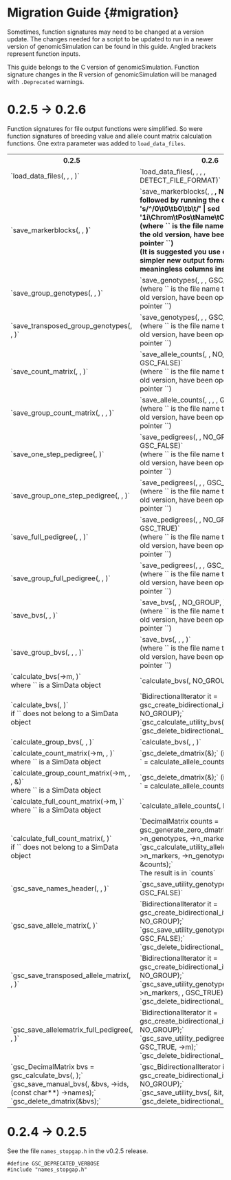 Migration Guide        {#migration}
============================

Sometimes, function signatures may need to be changed at a version update. The changes needed for a script to be updated to run in a newer version of genomicSimulation can be found in this guide. Angled brackets represent function inputs.

This guide belongs to the C version of genomicSimulation. Function signature changes in the R version of genomicSimulation will be managed with `.Deprecated` warnings.

# 0.2.5 → 0.2.6

Function signatures for file output functions were simplified. So were function signatures of breeding value and allele count matrix calculation functions. One extra parameter was added to `load_data_files`.

<table>
<tr><th>0.2.5<th>0.2.6
<tr>
	<td>`load_data_files(<d>, <data_file>, <map_file>, <effect_file>)`
	<td>`load_data_files(<d>, <data_file>, <map_file>, <effect_file>, DETECT_FILE_FORMAT)`
<tr>
	<td>`save_markerblocks(<f>, <d>, <b>)` 
	<td>`save_markerblocks(<!fname>, <d>, <b>, NO_MAP)`<br>followed by running the command ```sed 's/^/0\t0\tb0\tb\t/' <!fname> | sed '1i\Chrom\tPos\tName\tClass\tMarkers'```<br>(where `<!fname>` is the file name that would, in the old version, have been opened as file pointer `<f>`)<br>(It is suggested you use one of the simpler new output formats without meaningless columns instead.)
<tr>
	<td>`save_group_genotypes(<f>, <d>, <group>)`
	<td>`save_genotypes(<!fname>, <d>, <group>, GSC_FALSE)`<br>(where `<!fname>` is the file name that would, in the old version, have been opened as file pointer `<f>`)
<tr>
	<td>`save_transposed_group_genotypes(<f>, <d>, <group>)`
	<td>`save_genotypes(<!fname>, <d>, <group>, GSC_TRUE)`<br>(where `<!fname>` is the file name that would, in the old version, have been opened as file pointer `<f>`)
<tr>
	<td>`save_count_matrix(<f>, <d>, <allele>)`
	<td>`save_allele_counts(<!fname>, <d>, NO_GROUP, <allele>, GSC_FALSE)`<br>(where `<!fname>` is the file name that would, in the old version, have been opened as file pointer `<f>`)
<tr>
	<td>`save_group_count_matrix(<f>, <d>, <allele>, <group>)`
	<td>`save_allele_counts(<!fname>, <d>, <group>, <allele>, GSC_FALSE)`<br>(where `<!fname>` is the file name that would, in the old version, have been opened as file pointer `<f>`)
<tr>
	<td>`save_one_step_pedigree(<f>, <d>)`
	<td>`save_pedigrees(<!fname>, <d>, NO_GROUP, GSC_FALSE)`<br>(where `<!fname>` is the file name that would, in the old version, have been opened as file pointer `<f>`)
<tr>
	<td>`save_group_one_step_pedigree(<f>, <d>, <group>)`
	<td>`save_pedigrees(<!fname>, <d>, <group>, GSC_FALSE)`<br>(where `<!fname>` is the file name that would, in the old version, have been opened as file pointer `<f>`)
<tr>
	<td>`save_full_pedigree(<f>, <d>, <group>)`
	<td>`save_pedigrees(<!fname>, <d>, NO_GROUP, GSC_TRUE)`<br>(where `<!fname>` is the file name that would, in the old version, have been opened as file pointer `<f>`)
<tr>
	<td>`save_group_full_pedigree(<f>, <d>, <group>)`
	<td>`save_pedigrees(<!fname>, <d>, <group>, GSC_TRUE)`<br>(where `<!fname>` is the file name that would, in the old version, have been opened as file pointer `<f>`)

<tr>
	<td>`save_bvs(<f>, <d>, <effID>)`
	<td>`save_bvs(<!fname>, <d>, NO_GROUP, <effID>)`<br>(where `<!fname>` is the file name that would, in the old version, have been opened as file pointer `<f>`)
<tr>
	<td>`save_group_bvs(<f>, <d>, <group>, <effID>)`
	<td>`save_bvs(<!fname>, <d>, <group>, <effID>)`<br>(where `<!fname>` is the file name that would, in the old version, have been opened as file pointer `<f>`)
<tr>
	<td>`calculate_bvs(<d>->m, <eff>)`<br>where `<d>` is a SimData object
	<td>`calculate_bvs(<d>, NO_GROUP, <eff>)`
<tr>
	<td>`calculate_bvs(<m>, <eff>)`<br>
	if `<m>` does not belong to a SimData object
	<td>`BidirectionalIterator it = gsc_create_bidirectional_iter_fromAM(<m>, NO_GROUP);`<br>`gsc_calculate_utility_bvs(&it, <eff>);`<br>`gsc_delete_bidirectional_iter(&it);`
<tr>
	<td>`calculate_group_bvs(<d>, <group>, <eff>)`
	<td>`calculate_bvs(<d>, <group>, <eff>)`
<tr>
	<td>`calculate_count_matrix(<d>->m, <allele>, <counts>)`<br>where `<d>` is a SimData object
	<td>`gsc_delete_dmatrix(&<counts>);` (if needed)<br>`<counts> = calculate_allele_counts(<d>, NO_GROUP, <allele>);`
<tr>
	<td>`calculate_group_count_matrix(<d>->m, <group>, <allele>, &<counts>)`<br>where `<d>` is a SimData object
	<td>`gsc_delete_dmatrix(&<counts>);` (if needed)<br>`<counts> = calculate_allele_counts(<d>, <group>, <allele>);`
<tr>
	<td>`calculate_full_count_matrix(<d>->m, <allele>)`<br>where `<d>` is a SimData object
	<td>`calculate_allele_counts(<d>, NO_GROUP, <allele>)`
<tr>
	<td>`calculate_full_count_matrix(<m>, <allele>)`<br>if `<m>` does not belong to a SimData object
	<td>`DecimalMatrix counts = gsc_generate_zero_dmatrix(<m>->n_genotypes, <m>->n_markers);`<br>`gsc_calculate_utility_allele_counts(<m>->n_markers, <m>->n_genotypes, <m>->alleles, <allele>, &counts);`<br>The result is in `counts`
<tr>
	<td>`gsc_save_names_header(<f>, <n>, <names>)`
	<td>`gsc_save_utility_genotypes(<f>, NULL, <n>, <names>, GSC_FALSE)`
<tr>
	<td>`gsc_save_allele_matrix(<f>, <m>)`
	<td>`BidirectionalIterator it = gsc_create_bidirectional_iter_fromAM(<m>, NO_GROUP);`<br>`gsc_save_utility_genotypes(<f>, &it, 0, NULL, GSC_FALSE);`<br>`gsc_delete_bidirectional_iter(&it);`
<tr>
	<td>`gsc_save_transposed_allele_matrix(<f>, <m>, <names>)`
	<td>`BidirectionalIterator it = gsc_create_bidirectional_iter_fromAM(<m>, NO_GROUP);`<br> `gsc_save_utility_genotypes(<f>, &it, <m>->n_markers, <names>, GSC_TRUE);`<br>`gsc_delete_bidirectional_iter(&it);`
<tr>
	<td>`gsc_save_allelematrix_full_pedigree(<f>, <m>, <parents>)`
	<td>`BidirectionalIterator it = gsc_create_bidirectional_iter_fromAM(<m>, NO_GROUP);`<br> `gsc_save_utility_pedigrees(<f>, &it, GSC_TRUE, <parents>->m);`<br>`gsc_delete_bidirectional_iter(&it);` 
<tr>
	<td>`gsc_DecimalMatrix bvs = gsc_calculate_bvs(<m>, <eff>);`<br>`gsc_save_manual_bvs(<f>, &bvs, <m>->ids, (const char**) <m>->names);`<br>`gsc_delete_dmatrix(&bvs);`
	<td>`gsc_BidirectionalIterator it = gsc_create_bidirectional_iter_fromAM(<m>, NO_GROUP);`<br>`gsc_save_utility_bvs(<f>, &it, <eff>);`<br>`gsc_delete_bidirectional_iter(&it);`
</table>


# 0.2.4 → 0.2.5

See the file `names_stopgap.h` in the v0.2.5 release.

```
#define GSC_DEPRECATED_VERBOSE
#include "names_stopgap.h"
```
